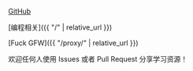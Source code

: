 [GitHub](https://github.com/ccoode/programming_doc)

[编程相关]({{ "/" | relative_url }})

[Fuck GFW]({{ "/proxy/" | relative_url }})

欢迎任何人使用 Issues 或者 Pull Request 分享学习资源！
